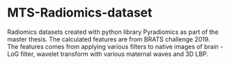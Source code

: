 # MTS-Radiomics-dataset

Radiomics datasets created with python library Pyradiomics as part of the master thesis. The calculated features are from BRATS challenge 2019. <br>
The features comes from applying various filters to native images of brain - LoG filter, wavelet transform with various maternal waves and 3D LBP.

